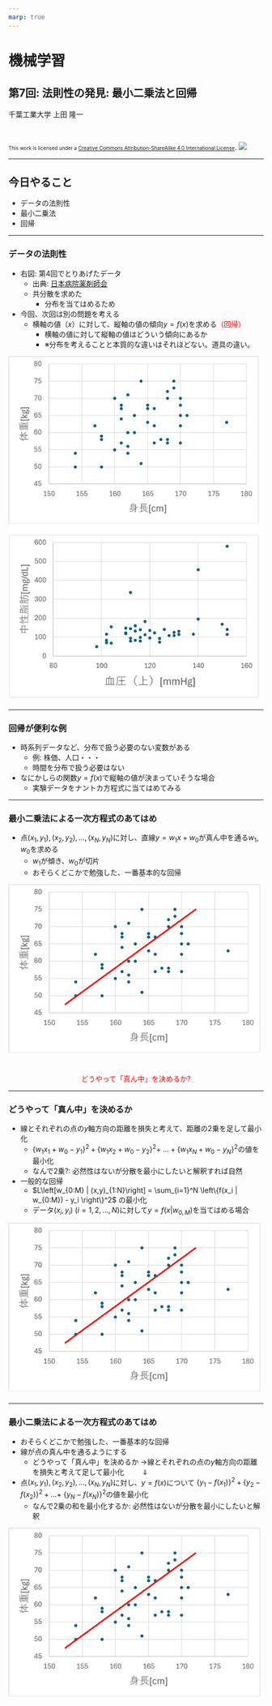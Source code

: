 ```yaml
---
marp: true
---
```


<!-- footer: "機械学習（と統計）第7回" -->

# 機械学習

## 第7回: 法則性の発見: 最小二乗法と回帰											

千葉工業大学 上田 隆一

<br />

<span style="font-size:70%">This work is licensed under a </span>[<span style="font-size:70%">Creative Commons Attribution-ShareAlike 4.0 International License</span>](https://creativecommons.org/licenses/by-sa/4.0/).
![](https://i.creativecommons.org/l/by-sa/4.0/88x31.png)

---

<!-- paginate: true -->

## 今日やること

- データの法則性
- 最小二乗法
- 回帰

---

### データの法則性

- 右図: 第4回でとりあげたデータ
    - 出典:  [日本病院薬剤師会](https://www.jshp.or.jp/)
    - 共分散を求めた
        - 分布を当てはめるため
- 今回、次回は別の問題を考える
    - 横軸の値（$x$）に対して、縦軸の値の傾向$y = f(x)$を求める<span style="color:red">（回帰）</span>
        - 横軸の値に対して縦軸の値はどういう傾向にあるか
        - ※分布を考えることと本質的な違いはそれほどない。道具の違い。

![bg right:40% 100%](./figs/relations.png)

---

### 回帰が便利な例

- 時系列データなど、分布で扱う必要のない変数がある
    - 例: 株価、人口・・・
    - 時間を分布で扱う必要はない
- なにかしらの関数$y = f(x)$で縦軸の値が決まっていそうな場合
    - 実験データをナントカ方程式に当てはめてみる


---

### 最小二乗法による一次方程式のあてはめ

- 点$(x_1, y_1), (x_2, y_2), \dots, (x_N, y_N)$に対し、直線$y=w_1 x + w_0$が真ん中を通る$w_1, w_0$を求める
    - $w_1$が傾き、$w_0$が切片
    - おそらくどこかで勉強した、一番基本的な回帰

![bg right:30% 100%](./figs/lsm_liner.png)

<br />
<center style="color:red">どうやって「真ん中」を決めるか?</center>

---

### どうやって「真ん中」を決めるか

- 線とそれぞれの点の$y$軸方向の距離を損失と考えて、距離の2乗を足して最小化
    - $\{w_1 x_1 + w_0 -y_1\}^2+\{w_1 x_2 + w_0 -y_2\}^2+$
    $\dots+\{w_1 x_N + w_0 -y_N\}^2$の値を最小化
    - なんで2乗?: 必然性はないが分散を最小にしたいと解釈すれば自然
- 一般的な回帰
    - $L\left[w_{0:M} | (x,y)_{1:N}\right] = \sum_{i=1}^N \left\{f(x_i | w_{0:M}) - y_i \right\}^2$
    の最小化
    - データ$(x_i, y_i) \ (i=1,2,\dots,N)$に対して$y=f(x|w_{0,M})$を当てはめる場合

![bg right:30% 100%](./figs/lsm_liner.png)

---

### 最小二乗法による一次方程式のあてはめ

- おそらくどこかで勉強した、一番基本的な回帰
- 線が点の真ん中を通るようにする
    - どうやって「真ん中」を決めるか
    $\rightarrow$線とそれぞれの点の$y$軸方向の距離を損失と考えて足して最小化
    $\qquad\Downarrow$
- 点$(x_1, y_1), (x_2, y_2), \dots, (x_N, y_N)$に対し、$y=f(x)$について
$\{y_1 - f(x_1)\}^2+ \{y_2 - f(x_2)\}^2+\dots+$
$\{y_N - f(x_N)\}^2$の値を最小化
    - なんで2乗の和を最小化するか: 必然性はないが分散を最小にしたいと解釈

![bg right:30% 100%](./figs/lsm_liner.png)
